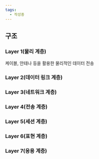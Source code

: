 ```yaml
---
tags:
  - 작성중
---
```


## 구조
### Layer 1(물리 계층)
케이블, 안테나 등을 활용한 물리적인 데이터 전송
### Layer 2(데이터 링크 계층)
### Layer 3(네트워크 계층)
### Layer 4(전송 계층)
### Layer 5(세션 계층)
### Layer 6(표현 계층)
### Layer 7(응용 계층)
